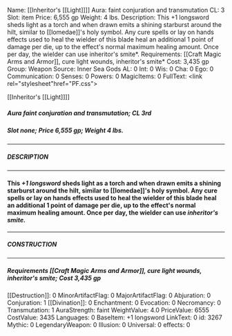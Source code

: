Name: [[Inheritor's [[Light]]]]
Aura: faint conjuration and transmutation
CL: 3
Slot: item
Price: 6,555 gp
Weight: 4 lbs.
Description: This +1 longsword sheds light as a torch and when drawn emits a shining starburst around the hilt, similar to [[Iomedae]]'s holy symbol. Any cure spells or lay on hands effects used to heal the wielder of this blade heal an additional 1 point of damage per die, up to the effect's normal maximum healing amount. Once per day, the wielder can use inheritor's smite*.
Requirements: [[Craft Magic Arms and Armor]], cure light wounds, inheritor's smite*
Cost: 3,435 gp
Group: Weapon
Source: Inner Sea Gods
AL: 0
Int: 0
Wis: 0
Cha: 0
Ego: 0
Communication: 0
Senses: 0
Powers: 0
MagicItems: 0
FullText: <link rel="stylesheet"href="PF.css"><div class="heading"><p class="alignleft">[[Inheritor's [[Light]]]]</p><div style="clear: both;"></div></div><div><h5><b>Aura </b>faint conjuration and transmutation; <b>CL </b>3rd</h5><h5><b>Slot </b>none; <b>Price </b>6,555 gp; <b>Weight </b>4 lbs.</h5></div><hr/><div><h5><b>DESCRIPTION</b></h5></div><hr/><div><h4><p>This <i>+1 longsword</i> sheds light as a torch and when drawn emits a shining starburst around the hilt, similar to [[Iomedae]]'s holy symbol. Any cure spells or lay on hands effects used to heal the wielder of this blade heal an additional 1 point of damage per die, up to the effect's normal maximum healing amount. Once per day, the wielder can use <i>inheritor's smite</i>*.</p></h4></div><hr/><div><h5><b>CONSTRUCTION</b></h5></div><hr/><div><h5><b>Requirements </b>[[Craft Magic Arms and Armor]], <i>cure light wounds</i>, <i>inheritor's smite*</i>; <b>Cost </b>3,435 gp</h5></div>
[[Destruction]]: 0
MinorArtifactFlag: 0
MajorArtifactFlag: 0
Abjuration: 0
Conjuration: 1
[[Divination]]: 0
Enchantment: 0
Evocation: 0
Necromancy: 0
Transmutation: 1
AuraStrength: faint
WeightValue: 4.0
PriceValue: 6555
CostValue: 3435
Languages: 0
BaseItem: +1 longsword
LinkText: 0
id: 3267
Mythic: 0
LegendaryWeapon: 0
Illusion: 0
Universal: 0
effects: 0
